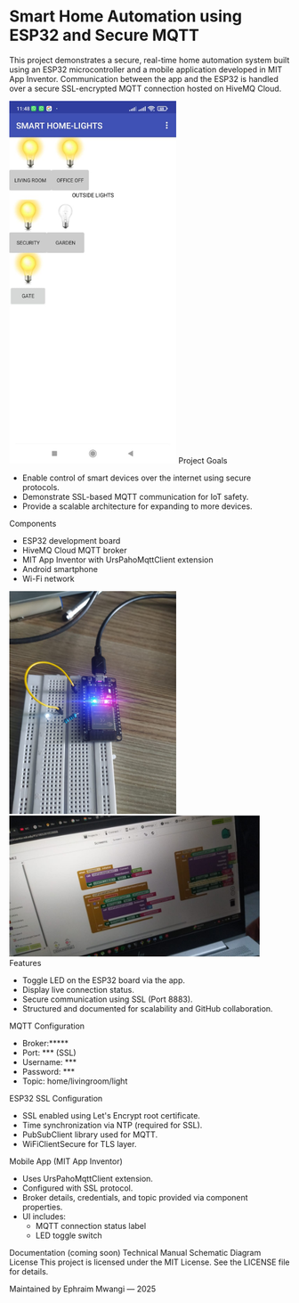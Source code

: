 # Smart Home Automation using ESP32 and Secure MQTT

This project demonstrates a secure, real-time home automation system built using an ESP32 microcontroller and a mobile application developed in MIT App Inventor. Communication between the app and the ESP32 is handled over a secure SSL-encrypted MQTT connection hosted on HiveMQ Cloud.

<img src="Images/mobile.jpg" alt="Circuit View" width="300"/>
 Project Goals

- Enable control of smart devices over the internet using secure protocols.
- Demonstrate SSL-based MQTT communication for IoT safety.
- Provide a scalable architecture for expanding to more devices.

 Components

- ESP32 development board
- HiveMQ Cloud MQTT broker
- MIT App Inventor with UrsPahoMqttClient extension
- Android smartphone
- Wi-Fi network
<img src="Images/esp.jpg" alt="Circuit View" width="300"/>

<img src="Images/mit.jpg" alt="Circuit View" width="450"/>
 Features

- Toggle LED on the ESP32 board via the app.
- Display live connection status.
- Secure communication using SSL (Port 8883).
- Structured and documented for scalability and GitHub collaboration.

 MQTT Configuration

- Broker:*****
- Port: *** (SSL)
- Username: ***
- Password: ***
- Topic: home/livingroom/light

 ESP32 SSL Configuration

- SSL enabled using Let's Encrypt root certificate.
- Time synchronization via NTP (required for SSL).
- PubSubClient library used for MQTT.
- WiFiClientSecure for TLS layer.

 Mobile App (MIT App Inventor)

- Uses UrsPahoMqttClient extension.
- Configured with SSL protocol.
- Broker details, credentials, and topic provided via component properties.
- UI includes:
  - MQTT connection status label
  - LED toggle switch

Documentation (coming soon) Technical Manual Schematic Diagram
License This project is licensed under the MIT License. See the LICENSE file for details.

Maintained by Ephraim Mwangi — 2025
